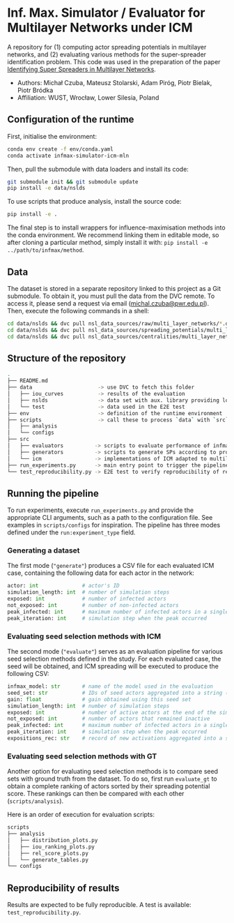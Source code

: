 # Inf. Max. Simulator / Evaluator for Multilayer Networks under ICM 

A repository for (1) computing actor spreading potentials in multilayer networks, and (2) evaluating
various methods for the super-spreader identification problem. This code was used in the preparation
of the paper [Identifying Super Spreaders in Multilayer Networks](https://link.to.the.paper).

* Authors: Michał Czuba, Mateusz Stolarski, Adam Piróg, Piotr Bielak, Piotr Bródka
* Affiliation: WUST, Wrocław, Lower Silesia, Poland

## Configuration of the runtime

First, initialise the environment:

```bash
conda env create -f env/conda.yaml
conda activate infmax-simulator-icm-mln
```

Then, pull the submodule with data loaders and install its code:

```bash
git submodule init && git submodule update
pip install -e data/nslds
```

To use scripts that produce analysis, install the source code:

```bash
pip install -e .
```

The final step is to install wrappers for influence-maximisation methods into the conda environment.
We recommend linking them in editable mode, so after cloning a particular method, simply install it 
with: `pip install -e ../path/to/infmax/method`.

## Data

The dataset is stored in a separate repository linked to this project as a Git submodule. To obtain
it, you must pull the data from the DVC remote. To access it, please send a request via email
(michal.czuba@pwr.edu.pl). Then, execute the following commands in a shell:

```bash
cd data/nslds && dvc pull nsl_data_sources/raw/multi_layer_networks/*.dvc && cd ..
cd data/nslds && dvc pull nsl_data_sources/spreading_potentials/multi_layer_networks/*.dvc && cd ..
cd data/nslds && dvc pull nsl_data_sources/centralities/multi_layer_networks/*.dvc && cd ..
```

## Structure of the repository

```bash
.
├── README.md 
├── data                     -> use DVC to fetch this folder
│   ├── iou_curves           -> results of the evaluation
│   ├── nslds                -> data set with aux. library providing loaders
│   └── test                 -> data used in the E2E test
├── env                      -> definition of the runtime environment
├── scripts                  -> call these to process `data` with `src`
│   ├── analysis
│   └── configs
├── src
│   ├── evaluators          -> scripts to evaluate performance of infmax methods
│   ├── generators          -> scripts to generate SPs according to provided configs
│   └── icm                 -> implementations of ICM adapted to multilayer networks
├── run_experiments.py      -> main entry point to trigger the pipeline
└── test_reproducibility.py -> E2E test to verify reproducibility of results
```

## Running the pipeline

To run experiments, execute `run_experiments.py` and provide the appropriate CLI arguments, such as
a path to the configuration file. See examples in `scripts/configs` for inspiration. The pipeline
has three modes defined under the `run:experiment_type` field.

### Generating a dataset

The first mode (`"generate"`) produces a CSV file for each evaluated ICM case, containing the
following data for each actor in the network:

```python
actor: int              # actor's ID
simulation_length: int  # number of simulation steps
exposed: int            # number of infected actors
not_exposed: int        # number of non-infected actors
peak_infected: int      # maximum number of infected actors in a single simulation step
peak_iteration: int     # simulation step when the peak occurred
```

### Evaluating seed selection methods with ICM

The second mode (`"evaluate"`) serves as an evaluation pipeline for various seed selection methods
defined in the study. For each evaluated case, the seed will be obtained, and ICM spreading will be
executed to produce the following CSV:

```python
infmax_model: str       # name of the model used in the evaluation
seed_set: str           # IDs of seed actors aggregated into a string (separated by ;)
gain: float             # gain obtained using this seed set
simulation_length: int  # number of simulation steps
exposed: int            # number of active actors at the end of the simulation
not_exposed: int        # number of actors that remained inactive
peak_infected: int      # maximum number of infected actors in a single simulation step
peak_iteration: int     # simulation step when the peak occurred
expositions_rec: str    # record of new activations aggregated into a string (separated by ;)
```

### Evaluating seed selection methods with GT

Another option for evaluating seed selection methods is to compare seed sets with ground truth from
the dataset. To do so, first run `evaluate_gt` to obtain a complete ranking of actors sorted by their
spreading potential score. These rankings can then be compared with each other (`scripts/analysis`).

Here is an order of execution for evaluation scripts:

```bash
scripts
├── analysis
│   ├── distribution_plots.py
│   ├── iou_ranking_plots.py
│   ├── rel_score_plots.py
│   └── generate_tables.py
└── configs
```

## Reproducibility of results

Results are expected to be fully reproducible. A test is available: `test_reproducibility.py`.
